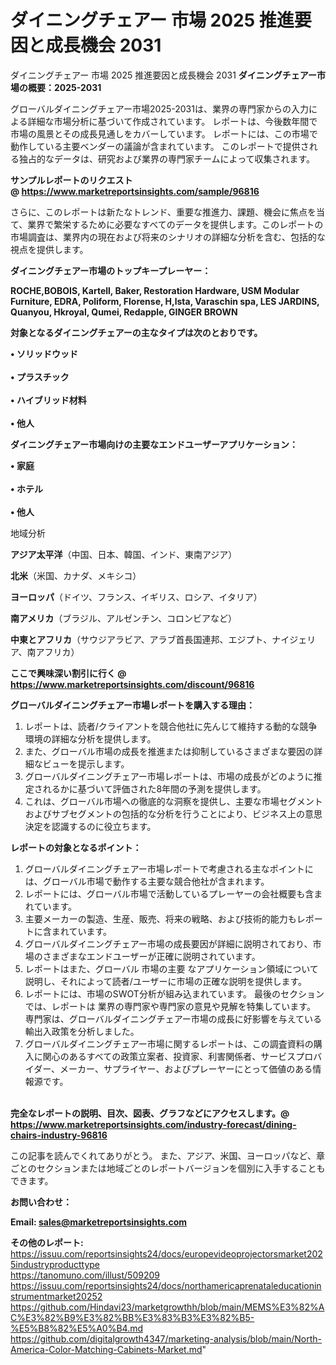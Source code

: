 # ダイニングチェアー 市場 2025 推進要因と成長機会 2031
ダイニングチェアー 市場 2025 推進要因と成長機会 2031
<strong><b>ダイニングチェアー市場の概要：2025-2031</b></strong>

グローバルダイニングチェアー市場2025-2031は、業界の専門家からの入力による詳細な市場分析に基づいて作成されています。 レポートは、今後数年間で市場の風景とその成長見通しをカバーしています。 レポートには、この市場で動作している主要ベンダーの議論が含まれています。 このレポートで提供される独占的なデータは、研究および業界の専門家チームによって収集されます。

<strong>サンプルレポートのリクエスト @ <a href=https://www.marketreportsinsights.com/sample/96816>https://www.marketreportsinsights.com/sample/96816</a></strong>

さらに、このレポートは新たなトレンド、重要な推進力、課題、機会に焦点を当て、業界で繁栄するために必要なすべてのデータを提供します。このレポートの市場調査は、業界内の現在および将来のシナリオの詳細な分析を含む、包括的な視点を提供します。

<strong>ダイニングチェアー市場のトップキープレーヤー：</strong>

<strong>ROCHE,BOBOIS, Kartell, Baker, Restoration Hardware, USM Modular Furniture, EDRA, Poliform, Florense, H,lsta, Varaschin spa, LES JARDINS, Quanyou, Hkroyal, Qumei, Redapple, GINGER BROWN</strong>

<strong><b>対象となるダイニングチェアーの主なタイプは次のとおりです。</b></strong>

<strong>• ソリッドウッド<br><br>• プラスチック<br><br>• ハイブリッド材料<br><br>• 他人</strong>

<strong><b>ダイニングチェアー市場向けの主要なエンドユーザーアプリケーション：</b></strong>

<strong>• 家庭<br><br>• ホテル<br><br>• 他人</strong>

 地域分析

<strong><b>アジア太平洋</b></strong>（中国、日本、韓国、インド、東南アジア）

<strong><b>北米</b></strong>（米国、カナダ、メキシコ）

<strong><b>ヨーロッパ</b></strong>（ドイツ、フランス、イギリス、ロシア、イタリア）

<strong><b>南アメリカ</b></strong>（ブラジル、アルゼンチン、コロンビアなど）

<strong><b>中東とアフリカ</b></strong>（サウジアラビア、アラブ首長国連邦、エジプト、ナイジェリア、南アフリカ）

<strong>ここで興味深い割引に行く @ <a href=https://www.marketreportsinsights.com/discount/96816>https://www.marketreportsinsights.com/discount/96816</a></strong>

<strong><b>グローバルダイニングチェアー市場レポートを購入する理由：</b></strong>
<ol>
  <li>レポートは、読者/クライアントを競合他社に先んじて維持する動的な競争環境の詳細な分析を提供します。</li>
  <li>また、グローバル市場の成長を推進または抑制しているさまざまな要因の詳細なビューを提示します。</li>
  <li>グローバルダイニングチェアー市場レポートは、市場の成長がどのように推定されるかに基づいて評価された8年間の予測を提供します。</li>
  <li>これは、グローバル市場への徹底的な洞察を提供し、主要な市場セグメントおよびサブセグメントの包括的な分析を行うことにより、ビジネス上の意思決定を認識するのに役立ちます。</li>
</ol>
<strong><b>レポートの対象となるポイント：</b></strong>
<ol>
  <li>グローバルダイニングチェアー市場レポートで考慮される主なポイントには、グローバル市場で動作する主要な競合他社が含まれます。</li>
  <li>レポートには、グローバル市場で活動しているプレーヤーの会社概要も含まれています。</li>
  <li>主要メーカーの製造、生産、販売、将来の戦略、および技術的能力もレポートに含まれています。</li>
  <li>グローバルダイニングチェアー市場の成長要因が詳細に説明されており、市場のさまざまなエンドユーザーが正確に説明されています。</li>
  <li>レポートはまた、グローバル 市場の主要 なアプリケーション領域について説明し、それによって読者/ユーザーに市場の正確な説明を提供します。</li>
  <li>レポートには、市場のSWOT分析が組み込まれています。 最後のセクションでは、レポートは 業界の専門家や専門家の意見や見解を特集しています。 専門家は、グローバルダイニングチェアー市場の成長に好影響を与えている輸出入政策を分析しました。</li>
  <li>グローバルダイニングチェアー市場に関するレポートは、この調査資料の購入に関心のあるすべての政策立案者、投資家、利害関係者、サービスプロバイダー、メーカー、サプライヤー、およびプレーヤーにとって価値のある情報源です。</li>
</ol><br>
<strong>完全なレポートの説明、目次、図表、グラフなどにアクセスします。@ <a href=https://www.marketreportsinsights.com/industry-forecast/dining-chairs-industry-96816>https://www.marketreportsinsights.com/industry-forecast/dining-chairs-industry-96816</a></strong>

この記事を読んでくれてありがとう。 また、アジア、米国、ヨーロッパなど、章ごとのセクションまたは地域ごとのレポートバージョンを個別に入手することもできます。

<strong><b>お問い合わせ：</b></strong>

<strong>Email: </strong><a href=mailto:sales@marketreportsinsights.com><strong>sales@marketreportsinsights.com</strong></a>

<strong>その他のレポート:</strong>
<br>
<a href=https://issuu.com/reportsinsights24/docs/europevideoprojectorsmarket2025industryproducttype>https://issuu.com/reportsinsights24/docs/europevideoprojectorsmarket2025industryproducttype</a>
<br>
<a href=https://tanomuno.com/illust/509209>https://tanomuno.com/illust/509209</a>
<br>
<a href=https://issuu.com/reportsinsights24/docs/northamericaprenataleducationinstrumentmarket20252>https://issuu.com/reportsinsights24/docs/northamericaprenataleducationinstrumentmarket20252</a>
<br>
<a href=https://github.com/Hindavi23/marketgrowthh/blob/main/MEMS%E3%82%AC%E3%82%B9%E3%82%BB%E3%83%B3%E3%82%B5-%E5%B8%82%E5%A0%B4.md>https://github.com/Hindavi23/marketgrowthh/blob/main/MEMS%E3%82%AC%E3%82%B9%E3%82%BB%E3%83%B3%E3%82%B5-%E5%B8%82%E5%A0%B4.md</a>
<br>
<a href=https://github.com/digitalgrowth4347/marketing-analysis/blob/main/North-America-Color-Matching-Cabinets-Market.md>https://github.com/digitalgrowth4347/marketing-analysis/blob/main/North-America-Color-Matching-Cabinets-Market.md</a>"
